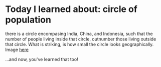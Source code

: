 #  Today I learned about: circle of population 
 
there is a circle encompasing India, China, and Indonesia, such that the number of people living inside that circle, outnumber those living outside that circle. What is striking, is how small the circle looks geographically. Image [here](http://i.imgur.com/CK6aONG.jpg) 
 
...and now, you've learned that too!
